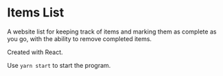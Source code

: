 # Items List
A website list for keeping track of items and marking them as complete as you go, with the ability to remove completed items.

Created with React. 

Use ```yarn start``` to start the program.